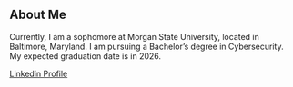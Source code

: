## About Me
Currently, I am a sophomore at Morgan State University, located in Baltimore, Maryland. I am pursuing a Bachelor’s degree in Cybersecurity. My expected graduation date is in 2026.

[Linkedin Profile](www.linkedin.com/in/theofficialkaylasmith)

